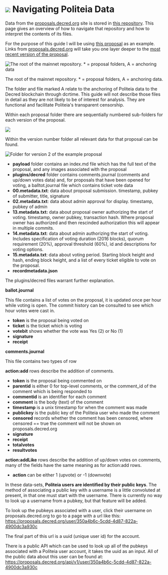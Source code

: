 



# <img class="dcr-icon" src="/img/dcr-icons/Politeia.svg" /> Navigating Politeia Data

Data from the [proposals.decred.org](https://proposals.decred.org/) site is stored in [this repository](https://github.com/decred-proposals/mainnet). This page gives an overview of how to navigate that repository and how to interpret the contents of its files.

For the purpose of this guide I will be using [this proposal](https://github.com/decred-proposals/mainnet/tree/master/c68bb790ba0843980bb9695de4628995e75e0d1f36c992951db49eca7b3b4bcd/) as an example. Links from [proposals.decred.org](https://proposals.decred.org/) will take you one layer deeper to the [most recent version of the proposal](https://github.com/decred-proposals/mainnet/tree/master/c68bb790ba0843980bb9695de4628995e75e0d1f36c992951db49eca7b3b4bcd/2). 

![The root of the mainnet repository. * = proposal folders, A = anchoring data](/img/politeia/mainnet-pi-repo.PNG)

The root of the mainnet repository. * = proposal folders, A = anchoring data.

The folder and file marked A relate to the anchoring of Politeia data to the Decred blockchain through dcrtime. This guide will not describe those files in detail as they are not likely to be of interest for analysis. They are functional and facilitate Politeia's transparent censorship.

Within each proposal folder there are sequentially numbered sub-folders for each version of the proposal.

![](/img/politeia/example-proposal.PNG)

Within the version number folder all relevant data for that proposal can be found.

![Folder for version 2 of the example proposal](/img/politeia/prop-version2.png)

* **payload** folder contains an index.md file which has the full text of the proposal, and any images associated with the proposal
* **plugins/decred** folder contains comments.journal (comments and up/down votes data) and, for proposals that have been opened for voting, a balltot.journal file which contains ticket vote data
* **00.metadata.txt**: data about proposal submission. timestamp, pubkey of submitter, title, signature
* **02.metadata.txt**: data about admin approval for display. timestamp, pubkey of admin
* **13.metadata.txt:** data about proposal owner authorizing the start of voting. timestamp, owner pubkey, transaction hash. Where proposal owner has authorized and then rescinded authorization this will appear in multiple commits.
* **14.metadata.txt**: data about admin authorizing the start of voting. Includes specification of voting duration (2016 blocks), quorum requirement (20%), approval threshold (60%), id and descriptions for voting options.
* **15.metadata.txt**: data about voting period. Starting block height and hash, ending block height, and a list of every ticket eligible to vote on the proposal.
* **recordmetadata.json**

The plugins/decred files warrant further explanation.

**ballot.journal**

This file contains a list of votes on the proposal, it is updated once per hour while voting is open. The commit history can be consulted to see which hour votes were cast in.

- **token** is the proposal being voted on
- **ticket** is the ticket which is voting
- **votebit** shows whether the vote was Yes (2) or No (1)
- **signature**
- **receipt**

**comments.journal**

This file contains two types of row

**action:add** rows describe the addition of comments.

* **token** is the proposal being commented on
* **parentid** is either 0 for top-level comments, or the comment_id of the comment which is being responded to
* **commentid** is an identifier for each comment
* **comment** is the body (text) of the comment
* **timestamp** is a unix timestamp for when the comment was made
* **publickey** is the public key of the Politeia user who made the comment
* **censored** records whether the comment has been censored, where censored == true the comment will not be shown on proposals.decred.org
* **signature** 
* **receipt**
* **totalvotes**
* **resultvotes**

**action:addLike** rows describe the addition of up/down votes on comments, many of the fields have the same meaning as for action:add rows. 

* **action** can be either 1 (upvote) or -1 (downvote)

In these data-sets, **Politeia users are identified by their public keys**. The method of associating a public key with a username is a little convoluted at present, in that one must start with the username. There is currently no way to look up a username from a pubkey, but that feature will be added.

To look up the pubkeys associated with a user, click their username on proposals.decred.org to go to a page with a url like this: <https://proposals.decred.org/user/350a4b6c-5cdd-4d87-822a-4900dc3a930c>

The final part of this url is a uuid (unique user id) for the account.

There is a public API which can be used to look up all of the pubkeys associated with a Politeia user account, it takes the uuid as an input. All of the public data about this user can be found at: <https://proposals.decred.org/api/v1/user/350a4b6c-5cdd-4d87-822a-4900dc3a930c>


